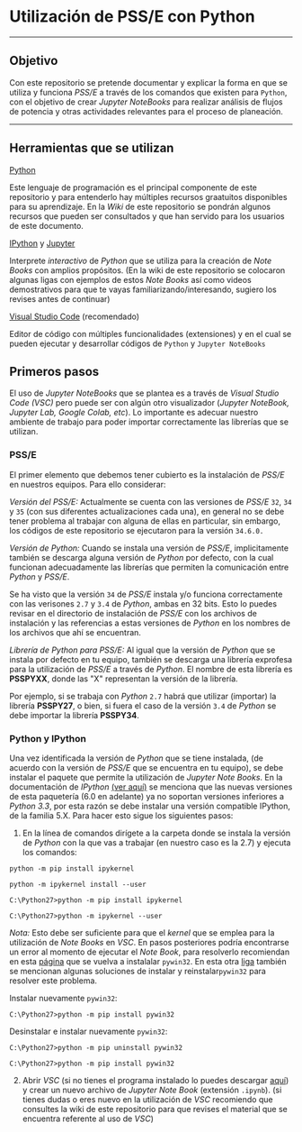 # Utilización de PSS/E con Python

---

## Objetivo

Con este repositorio se pretende documentar y explicar la forma en que se utiliza y funciona *PSS/E* a través de los comandos que existen para `Python`, con el objetivo de crear *Jupyter NoteBooks* para realizar análisis de flujos de potencia y otras actividades relevantes para el proceso de planeación.   

---

## Herramientas que se utilizan

[Python](https://www.python.org/) 

Este lenguaje de programación es el principal componente de este repositorio y para entenderlo hay múltiples recursos graatuitos disponibles para su aprendizaje. En la *Wiki* de este repositorio se pondrán algunos recursos que pueden ser consultados y que han servido para los usuarios de este documento.

[IPython](https://ipython.readthedocs.io/en/stable/index.html) y [Jupyter](https://jupyter.org/) 

Interprete *interactivo* de _Python_ que se utiliza para la creación de *Note Books* con amplios propósitos. (En la wiki de este repositorio se colocaron algunas ligas con ejemplos de estos *Note Books* así como videos demostrativos para que te vayas familiarizando/interesando, sugiero los revises antes de continuar)  

[Visual Studio Code](https://code.visualstudio.com/) (recomendado) 

Editor de código con múltiples funcionalidades (extensiones) y en el cual se pueden ejecutar y desarrollar códigos de `Python` y `Jupyter NoteBooks`

## Primeros pasos

El uso de _Jupyter NoteBooks_ que se plantea es a través de *Visual Studio Code (VSC)* pero puede ser con algún otro visualizador (_Jupyter NoteBook, Jupyter Lab, Google Colab, etc_). Lo importante es adecuar nuestro ambiente de trabajo para poder importar correctamente las librerías que se utilizan.

### PSS/E

El primer elemento que debemos tener cubierto es la instalación de _PSS/E_ en nuestros equipos. Para ello considerar:

*Versión del PSS/E:* Actualmente se cuenta con las versiones de _PSS/E_ `32`, `34` y `35` (con sus diferentes actualizaciones cada una), en general no se debe tener problema al trabajar con alguna de ellas en particular, sin embargo, los códigos de este repositorio se ejecutaron para la versión `34.6.0.`

*Versión de Python:* Cuando se instala una versión de _PSS/E_, implicitamente también se descarga alguna versión de _Python_ por defecto, con la cual funcionan adecuadamente las librerías que permiten la comunicación entre _Python_ y _PSS/E_. 

Se ha visto que la versión `34` de _PSS/E_ instala y/o funciona correctamente con las verisones `2.7` y `3.4` de _Python_, ambas en 32 bits. Esto lo puedes revisar en el directorio de instalación de _PSS/E_ con los archivos de instalación y las referencias a estas versiones de _Python_ en los nombres de los archivos que ahí se encuentran.

*Librería de Python para PSS/E:* Al igual que la versión de _Python_ que se instala por defecto en tu equipo, también se descarga una librería exprofesa para la utilización de _PSS/E_ a través de _Python_. El nombre de esta librería es **PSSPYXX**, donde las "X" representan la versión de la librería. 

Por ejemplo, si se trabaja con _Python_ `2.7` habrá que utilizar (importar) la librería **PSSPY27**, o bien, si fuera el caso de la versión `3.4` de _Python_ se debe importar la librería **PSSPY34**. 

### Python y IPython

Una vez identificada la versión de _Python_ que se tiene instalada, (de acuerdo con la versión de _PSS/E_ que se encuentra en tu equipo), se debe instalar el paquete que permite la utilización de _Jupyter Note Books_. En la documentación de _IPython_ [(ver aquí)](https://ipython.readthedocs.io/en/stable/install/kernel_install.html) se menciona que las nuevas versiones de esta paquetería (6.0 en adelante) ya no soportan versiones inferiores a _Python 3.3_, por esta razón se debe instalar una versión compatible IPython, de la familia 5.X. Para hacer esto sigue los siguientes pasos:

1. En la línea de comandos dirígete a la carpeta donde se instala la versión de _Python_ con la que vas a trabajar (en nuestro caso es la 2.7) y ejecuta los comandos:

`python -m pip install ipykernel`

`python -m ipykernel install --user`

```
C:\Python27>python -m pip install ipykernel

C:\Python27>python -m ipykernel --user

```

*Nota:* Esto debe ser suficiente para que el _kernel_ que se emplea para la utilización de _Note Books_ en _VSC_. En pasos posteriores podría encontrarse un error al momento de ejecutar el _Note Book_, para resolverlo recomiendan en esta [página](https://github.com/microsoft/vscode-jupyter/wiki/Failure-to-start-kernel-due-to-failures-related-to-win32api-module) que se vuelva a instalalar `pywin32`. En esta otra [liga](https://github.com/jupyter/notebook/issues/4980) también se mencionan algunas soluciones de instalar y reinstalar`pywin32` para resolver este problema.

Instalar nuevamente `pywin32`:

```
C:\Python27>python -m pip install pywin32

```

Desinstalar e instalar nuevamente `pywin32`:

```
C:\Python27>python -m pip uninstall pywin32

C:\Python27>python -m pip install pywin32

```

2. Abrir _VSC_ (si no tienes el programa instalado lo puedes descargar [aquí](https://code.visualstudio.com/docs/?dv=win64user)) y crear un nuevo archivo de _Jupyter Note Book_ (extensión `.ipynb`). (si tienes dudas o eres nuevo en la utilización de _VSC_ recomiendo que consultes la wiki de este repositorio para que revises el material que se encuentra referente al uso de _VSC_)
